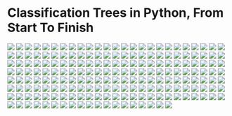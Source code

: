 # Classification Trees in Python, From Start To Finish
![](tree.png)
![](./Screenshots/1.png)
![](./Screenshots/2.png)
![](./Screenshots/3.png)
![](./Screenshots/4.png)
![](./Screenshots/5.png)
![](./Screenshots/6.png)
![](./Screenshots/7.png)
![](./Screenshots/8.png)
![](./Screenshots/9.png)
![](./Screenshots/10.png)
![](./Screenshots/11.png)
![](./Screenshots/12.png)
![](./Screenshots/13.png)
![](./Screenshots/14.png)
![](./Screenshots/15.png)
![](./Screenshots/16.png)
![](./Screenshots/17.png)
![](./Screenshots/18.png)
![](./Screenshots/19.png)
![](./Screenshots/20.png)
![](./Screenshots/21.png)
![](./Screenshots/22.png)
![](./Screenshots/23.png)
![](./Screenshots/24.png)
![](./Screenshots/25.png)
![](./Screenshots/26.png)
![](./Screenshots/27.png)
![](./Screenshots/28.png)
![](./Screenshots/29.png)
![](./Screenshots/30.png)
![](./Screenshots/31.png)
![](./Screenshots/32.png)
![](./Screenshots/33.png)
![](./Screenshots/34.png)
![](./Screenshots/35.png)
![](./Screenshots/36.png)
![](./Screenshots/37.png)
![](./Screenshots/38.png)
![](./Screenshots/39.png)
![](./Screenshots/40.png)
![](./Screenshots/41.png)
![](./Screenshots/42.png)
![](./Screenshots/43.png)
![](./Screenshots/44.png)
![](./Screenshots/45.png)
![](./Screenshots/46.png)
![](./Screenshots/47.png)
![](./Screenshots/48.png)
![](./Screenshots/49.png)
![](./Screenshots/50.png)
![](./Screenshots/51.png)
![](./Screenshots/52.png)
![](./Screenshots/53.png)
![](./Screenshots/54.png)
![](./Screenshots/55.png)
![](./Screenshots/56.png)
![](./Screenshots/57.png)
![](./Screenshots/58.png)
![](./Screenshots/59.png)
![](./Screenshots/60.png)
![](./Screenshots/61.png)
![](./Screenshots/62.png)
![](./Screenshots/63.png)
![](./Screenshots/64.png)
![](./Screenshots/65.png)
![](./Screenshots/66.png)
![](./Screenshots/67.png)
![](./Screenshots/68.png)
![](./Screenshots/69.png)
![](./Screenshots/70.png)
![](./Screenshots/71.png)
![](./Screenshots/72.png)
![](./Screenshots/73.png)
![](./Screenshots/74.png)
![](./Screenshots/75.png)
![](./Screenshots/76.png)
![](./Screenshots/77.png)
![](./Screenshots/78.png)
![](./Screenshots/79.png)
![](./Screenshots/80.png)
![](./Screenshots/81.png)
![](./Screenshots/82.png)
![](./Screenshots/83.png)
![](./Screenshots/84.png)
![](./Screenshots/85.png)
![](./Screenshots/86.png)
![](./Screenshots/87.png)
![](./Screenshots/88.png)
![](./Screenshots/89.png)
![](./Screenshots/90.png)
![](./Screenshots/91.png)
![](./Screenshots/92.png)
![](./Screenshots/93.png)
![](./Screenshots/94.png)
![](./Screenshots/95.png)
![](./Screenshots/96.png)
![](./Screenshots/97.png)
![](./Screenshots/98.png)
![](./Screenshots/99.png)
![](./Screenshots/100.png)
![](./Screenshots/101.png)
![](./Screenshots/102.png)
![](./Screenshots/103.png)
![](./Screenshots/104.png)
![](./Screenshots/105.png)
![](./Screenshots/106.png)
![](./Screenshots/107.png)
![](./Screenshots/108.png)
![](./Screenshots/109.png)
![](./Screenshots/110.png)
![](./Screenshots/111.png)
![](./Screenshots/112.png)
![](./Screenshots/113.png)
![](./Screenshots/114.png)
![](./Screenshots/115.png)
![](./Screenshots/116.png)
![](./Screenshots/117.png)
![](./Screenshots/118.png)
![](./Screenshots/119.png)
![](./Screenshots/120.png)
![](./Screenshots/121.png)
![](./Screenshots/122.png)
![](./Screenshots/123.png)
![](./Screenshots/124.png)
![](./Screenshots/125.png)
![](./Screenshots/126.png)
![](./Screenshots/127.png)
![](./Screenshots/128.png)
![](./Screenshots/129.png)
![](./Screenshots/130.png)
![](./Screenshots/131.png)
![](./Screenshots/132.png)
![](./Screenshots/133.png)
![](./Screenshots/134.png)
![](./Screenshots/135.png)
![](./Screenshots/136.png)
![](./Screenshots/137.png)
![](./Screenshots/138.png)
![](./Screenshots/139.png)
![](./Screenshots/140.png)
![](./Screenshots/141.png)
![](./Screenshots/142.png)
![](./Screenshots/143.png)
![](./Screenshots/144.png)
![](./Screenshots/145.png)
![](./Screenshots/146.png)
![](./Screenshots/147.png)
![](./Screenshots/148.png)
![](./Screenshots/149.png)
![](./Screenshots/150.png)
![](./Screenshots/151.png)
![](./Screenshots/152.png)
![](./Screenshots/153.png)
![](./Screenshots/154.png)
![](./Screenshots/155.png)
![](./Screenshots/156.png)
![](./Screenshots/157.png)
![](./Screenshots/158.png)
![](./Screenshots/159.png)
![](./Screenshots/160.png)
![](./Screenshots/161.png)
![](./Screenshots/162.png)
![](./Screenshots/163.png)
![](./Screenshots/164.png)
![](./Screenshots/165.png)
![](./Screenshots/166.png)
![](./Screenshots/167.png)
![](./Screenshots/168.png)
![](./Screenshots/169.png)
![](./Screenshots/170.png)
![](./Screenshots/171.png)
![](./Screenshots/172.png)
![](./Screenshots/173.png)
![](./Screenshots/174.png)
![](./Screenshots/175.png)
![](./Screenshots/176.png)
![](./Screenshots/177.png)
![](./Screenshots/178.png)
![](./Screenshots/179.png)
![](./Screenshots/180.png)
![](./Screenshots/181.png)
![](./Screenshots/182.png)
![](./Screenshots/183.png)
![](./Screenshots/184.png)
![](./Screenshots/185.png)
![](./Screenshots/186.png)
![](./Screenshots/187.png)
![](./Screenshots/188.png)
![](./Screenshots/189.png)
![](./Screenshots/190.png)
![](./Screenshots/191.png)
![](./Screenshots/192.png)
![](./Screenshots/193.png)
